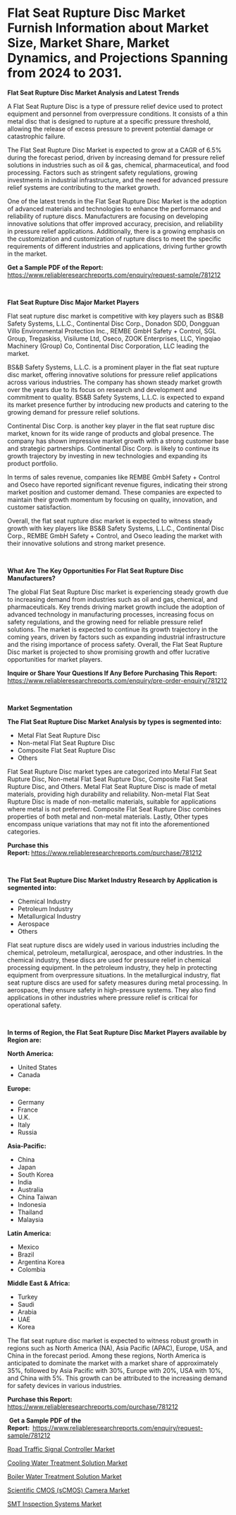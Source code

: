 <p><h1>Flat Seat Rupture Disc Market Furnish Information about Market Size, Market Share, Market Dynamics, and Projections Spanning from 2024 to 2031.</h1></p><p><strong>Flat Seat Rupture Disc Market Analysis and Latest Trends</strong></p>
<p><p>A Flat Seat Rupture Disc is a type of pressure relief device used to protect equipment and personnel from overpressure conditions. It consists of a thin metal disc that is designed to rupture at a specific pressure threshold, allowing the release of excess pressure to prevent potential damage or catastrophic failure. </p><p>The Flat Seat Rupture Disc Market is expected to grow at a CAGR of 6.5% during the forecast period, driven by increasing demand for pressure relief solutions in industries such as oil & gas, chemical, pharmaceutical, and food processing. Factors such as stringent safety regulations, growing investments in industrial infrastructure, and the need for advanced pressure relief systems are contributing to the market growth.</p><p>One of the latest trends in the Flat Seat Rupture Disc Market is the adoption of advanced materials and technologies to enhance the performance and reliability of rupture discs. Manufacturers are focusing on developing innovative solutions that offer improved accuracy, precision, and reliability in pressure relief applications. Additionally, there is a growing emphasis on the customization and customization of rupture discs to meet the specific requirements of different industries and applications, driving further growth in the market.</p></p>
<p><strong>Get a Sample PDF of the Report:&nbsp;</strong> <a href="https://www.reliableresearchreports.com/enquiry/request-sample/781212">https://www.reliableresearchreports.com/enquiry/request-sample/781212</a></p>
<p>&nbsp;</p>
<p><strong>Flat Seat Rupture Disc Major Market Players</strong></p>
<p><p>Flat seat rupture disc market is competitive with key players such as BS&B Safety Systems, L.L.C., Continental Disc Corp., Donadon SDD, Dongguan Villo Environmental Protection Inc., REMBE GmbH Safety + Control, SGL Group, Tregaskiss, Visilume Ltd, Oseco, ZOOK Enterprises, LLC, Yingqiao Machinery (Group) Co, Continental Disc Corporation, LLC leading the market.</p><p>BS&B Safety Systems, L.L.C. is a prominent player in the flat seat rupture disc market, offering innovative solutions for pressure relief applications across various industries. The company has shown steady market growth over the years due to its focus on research and development and commitment to quality. BS&B Safety Systems, L.L.C. is expected to expand its market presence further by introducing new products and catering to the growing demand for pressure relief solutions.</p><p>Continental Disc Corp. is another key player in the flat seat rupture disc market, known for its wide range of products and global presence. The company has shown impressive market growth with a strong customer base and strategic partnerships. Continental Disc Corp. is likely to continue its growth trajectory by investing in new technologies and expanding its product portfolio.</p><p>In terms of sales revenue, companies like REMBE GmbH Safety + Control and Oseco have reported significant revenue figures, indicating their strong market position and customer demand. These companies are expected to maintain their growth momentum by focusing on quality, innovation, and customer satisfaction.</p><p>Overall, the flat seat rupture disc market is expected to witness steady growth with key players like BS&B Safety Systems, L.L.C., Continental Disc Corp., REMBE GmbH Safety + Control, and Oseco leading the market with their innovative solutions and strong market presence.</p></p>
<p>&nbsp;</p>
<p><strong>What Are The Key Opportunities For Flat Seat Rupture Disc Manufacturers?</strong></p>
<p><p>The global Flat Seat Rupture Disc market is experiencing steady growth due to increasing demand from industries such as oil and gas, chemical, and pharmaceuticals. Key trends driving market growth include the adoption of advanced technology in manufacturing processes, increasing focus on safety regulations, and the growing need for reliable pressure relief solutions. The market is expected to continue its growth trajectory in the coming years, driven by factors such as expanding industrial infrastructure and the rising importance of process safety. Overall, the Flat Seat Rupture Disc market is projected to show promising growth and offer lucrative opportunities for market players.</p></p>
<p><strong>Inquire or Share Your Questions If Any Before Purchasing This Report:</strong> <a href="https://www.reliableresearchreports.com/enquiry/pre-order-enquiry/781212">https://www.reliableresearchreports.com/enquiry/pre-order-enquiry/781212</a></p>
<p>&nbsp;</p>
<p><strong>Market Segmentation</strong></p>
<p><strong>The Flat Seat Rupture Disc Market Analysis by types is segmented into:</strong></p>
<p><ul><li>Metal Flat Seat Rupture Disc</li><li>Non-metal Flat Seat Rupture Disc</li><li>Composite Flat Seat Rupture Disc</li><li>Others</li></ul></p>
<p><p>Flat Seat Rupture Disc market types are categorized into Metal Flat Seat Rupture Disc, Non-metal Flat Seat Rupture Disc, Composite Flat Seat Rupture Disc, and Others. Metal Flat Seat Rupture Disc is made of metal materials, providing high durability and reliability. Non-metal Flat Seat Rupture Disc is made of non-metallic materials, suitable for applications where metal is not preferred. Composite Flat Seat Rupture Disc combines properties of both metal and non-metal materials. Lastly, Other types encompass unique variations that may not fit into the aforementioned categories.</p></p>
<p><strong>Purchase this Report:&nbsp;</strong><a href="https://www.reliableresearchreports.com/purchase/781212">https://www.reliableresearchreports.com/purchase/781212</a></p>
<p>&nbsp;</p>
<p><strong>The Flat Seat Rupture Disc Market Industry Research by Application is segmented into:</strong></p>
<p><ul><li>Chemical Industry</li><li>Petroleum Industry</li><li>Metallurgical Industry</li><li>Aerospace</li><li>Others</li></ul></p>
<p><p>Flat seat rupture discs are widely used in various industries including the chemical, petroleum, metallurgical, aerospace, and other industries. In the chemical industry, these discs are used for pressure relief in chemical processing equipment. In the petroleum industry, they help in protecting equipment from overpressure situations. In the metallurgical industry, flat seat rupture discs are used for safety measures during metal processing. In aerospace, they ensure safety in high-pressure systems. They also find applications in other industries where pressure relief is critical for operational safety.</p></p>
<p>&nbsp;</p>
<p><strong>In terms of Region, the Flat Seat Rupture Disc Market Players available by Region are:</strong></p>
<p>
    <p> <strong> North America: </strong>
        <ul>
            <li>United States</li>
            <li>Canada</li>
        </ul>
        </p> 
    <p> <strong> Europe: </strong>
        <ul>
            <li>Germany</li>
            <li>France</li>
            <li>U.K.</li>
            <li>Italy</li>
            <li>Russia</li>
        </ul>
        </p> 
    <p> <strong> Asia-Pacific: </strong>
        <ul>
            <li>China</li>
            <li>Japan</li>
            <li>South Korea</li>
            <li>India</li>
            <li>Australia</li>
            <li>China Taiwan</li>
            <li>Indonesia</li>
            <li>Thailand</li>
            <li>Malaysia</li>
        </ul>
        </p> 
    <p> <strong> Latin America: </strong>
        <ul>
            <li>Mexico</li>
            <li>Brazil</li>
            <li>Argentina Korea</li>
            <li>Colombia</li>
        </ul>
        </p> 
    <p> <strong> Middle East & Africa: </strong>
        <ul>
            <li>Turkey</li>
            <li>Saudi</li>
            <li>Arabia</li>
            <li>UAE</li>
            <li>Korea</li>
        </ul>
    </p>
    </p>
<p><p>The flat seat rupture disc market is expected to witness robust growth in regions such as North America (NA), Asia Pacific (APAC), Europe, USA, and China in the forecast period. Among these regions, North America is anticipated to dominate the market with a market share of approximately 35%, followed by Asia Pacific with 30%, Europe with 20%, USA with 10%, and China with 5%. This growth can be attributed to the increasing demand for safety devices in various industries.</p></p>
<p><strong>Purchase this Report: </strong><a href="https://www.reliableresearchreports.com/purchase/781212">https://www.reliableresearchreports.com/purchase/781212</a></p>
<p>&nbsp;<strong>Get a Sample PDF of the Report:&nbsp;&nbsp;</strong><a href="https://www.reliableresearchreports.com/enquiry/request-sample/781212">https://www.reliableresearchreports.com/enquiry/request-sample/781212</a></p>
<p><strong></strong></p>
<p><p><a href="https://medium.com/@dougschmidt1982/road-traffic-signal-controller-market-size-reveals-the-best-marketing-channels-in-global-industry-83d3c1bee778">Road Traffic Signal Controller Market</a></p><p><a href="https://medium.com/@dougschmidt1982/cooling-water-treatment-solution-market-exploring-market-share-market-trends-and-future-growth-ae742a1943b3">Cooling Water Treatment Solution Market</a></p><p><a href="https://medium.com/@dougschmidt1982/decoding-boiler-water-treatment-solution-market-metrics-market-share-trends-and-growth-patterns-48d6280a9551">Boiler Water Treatment Solution Market</a></p><p><a href="https://medium.com/@dougschmidt1982/scientific-cmos-scmos-camera-market-furnishes-information-on-market-share-market-trends-and-4f27088eed7c">Scientific CMOS (sCMOS) Camera Market</a></p><p><a href="https://medium.com/@dougschmidt1982/smt-inspection-systems-market-furnishes-information-on-market-share-market-trends-and-market-7c9d778584f1">SMT Inspection Systems Market</a></p></p>